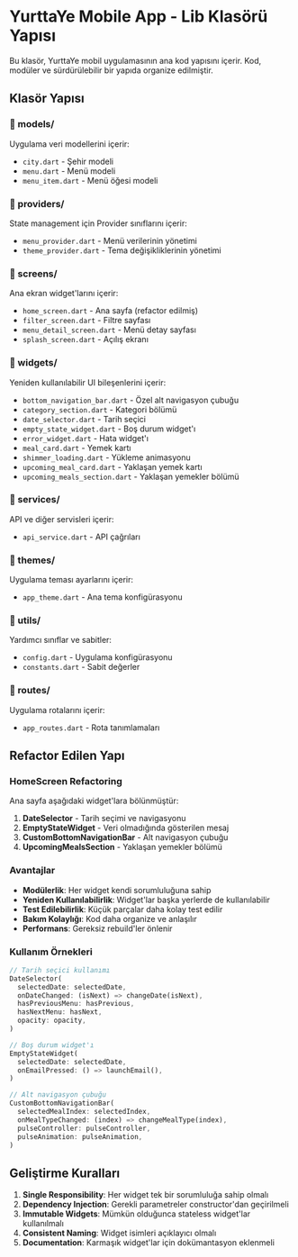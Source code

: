 # YurttaYe Mobile App - Lib Klasörü Yapısı

Bu klasör, YurttaYe mobil uygulamasının ana kod yapısını içerir. Kod, modüler ve sürdürülebilir bir yapıda organize edilmiştir.

## Klasör Yapısı

### 📁 models/
Uygulama veri modellerini içerir:
- `city.dart` - Şehir modeli
- `menu.dart` - Menü modeli
- `menu_item.dart` - Menü öğesi modeli

### 📁 providers/
State management için Provider sınıflarını içerir:
- `menu_provider.dart` - Menü verilerinin yönetimi
- `theme_provider.dart` - Tema değişikliklerinin yönetimi

### 📁 screens/
Ana ekran widget'larını içerir:
- `home_screen.dart` - Ana sayfa (refactor edilmiş)
- `filter_screen.dart` - Filtre sayfası
- `menu_detail_screen.dart` - Menü detay sayfası
- `splash_screen.dart` - Açılış ekranı

### 📁 widgets/
Yeniden kullanılabilir UI bileşenlerini içerir:
- `bottom_navigation_bar.dart` - Özel alt navigasyon çubuğu
- `category_section.dart` - Kategori bölümü
- `date_selector.dart` - Tarih seçici
- `empty_state_widget.dart` - Boş durum widget'ı
- `error_widget.dart` - Hata widget'ı
- `meal_card.dart` - Yemek kartı
- `shimmer_loading.dart` - Yükleme animasyonu
- `upcoming_meal_card.dart` - Yaklaşan yemek kartı
- `upcoming_meals_section.dart` - Yaklaşan yemekler bölümü

### 📁 services/
API ve diğer servisleri içerir:
- `api_service.dart` - API çağrıları

### 📁 themes/
Uygulama teması ayarlarını içerir:
- `app_theme.dart` - Ana tema konfigürasyonu

### 📁 utils/
Yardımcı sınıflar ve sabitler:
- `config.dart` - Uygulama konfigürasyonu
- `constants.dart` - Sabit değerler

### 📁 routes/
Uygulama rotalarını içerir:
- `app_routes.dart` - Rota tanımlamaları

## Refactor Edilen Yapı

### HomeScreen Refactoring
Ana sayfa aşağıdaki widget'lara bölünmüştür:

1. **DateSelector** - Tarih seçimi ve navigasyonu
2. **EmptyStateWidget** - Veri olmadığında gösterilen mesaj
3. **CustomBottomNavigationBar** - Alt navigasyon çubuğu
4. **UpcomingMealsSection** - Yaklaşan yemekler bölümü

### Avantajlar
- **Modülerlik**: Her widget kendi sorumluluğuna sahip
- **Yeniden Kullanılabilirlik**: Widget'lar başka yerlerde de kullanılabilir
- **Test Edilebilirlik**: Küçük parçalar daha kolay test edilir
- **Bakım Kolaylığı**: Kod daha organize ve anlaşılır
- **Performans**: Gereksiz rebuild'ler önlenir

### Kullanım Örnekleri

```dart
// Tarih seçici kullanımı
DateSelector(
  selectedDate: selectedDate,
  onDateChanged: (isNext) => changeDate(isNext),
  hasPreviousMenu: hasPrevious,
  hasNextMenu: hasNext,
  opacity: opacity,
)

// Boş durum widget'ı
EmptyStateWidget(
  selectedDate: selectedDate,
  onEmailPressed: () => launchEmail(),
)

// Alt navigasyon çubuğu
CustomBottomNavigationBar(
  selectedMealIndex: selectedIndex,
  onMealTypeChanged: (index) => changeMealType(index),
  pulseController: pulseController,
  pulseAnimation: pulseAnimation,
)
```

## Geliştirme Kuralları

1. **Single Responsibility**: Her widget tek bir sorumluluğa sahip olmalı
2. **Dependency Injection**: Gerekli parametreler constructor'dan geçirilmeli
3. **Immutable Widgets**: Mümkün olduğunca stateless widget'lar kullanılmalı
4. **Consistent Naming**: Widget isimleri açıklayıcı olmalı
5. **Documentation**: Karmaşık widget'lar için dokümantasyon eklenmeli 